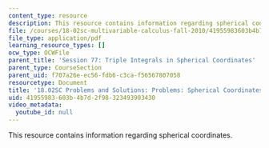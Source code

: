 ```yaml
---
content_type: resource
description: This resource contains information regarding spherical coordinates.
file: /courses/18-02sc-multivariable-calculus-fall-2010/41955983603b4b7d2f98323493903430_MIT18_02SC_pb_47_comb.pdf
file_type: application/pdf
learning_resource_types: []
ocw_type: OCWFile
parent_title: 'Session 77: Triple Integrals in Spherical Coordinates'
parent_type: CourseSection
parent_uid: f707a26e-ec56-fdb6-c3ca-f56567807058
resourcetype: Document
title: '18.02SC Problems and Solutions: Problems: Spherical Coordinates'
uid: 41955983-603b-4b7d-2f98-323493903430
video_metadata:
  youtube_id: null
---
```

This resource contains information regarding spherical coordinates.

